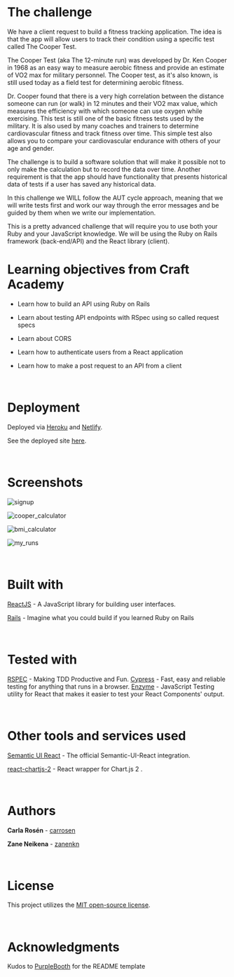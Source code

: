 # The challenge

We have a client request to build a fitness tracking application. The idea is that the app will allow users to track their condition using a specific test called The Cooper Test.

The Cooper Test (aka The 12-minute run) was developed by Dr. Ken Cooper in 1968 as an easy way to measure aerobic fitness and provide an estimate of VO2 max for military personnel. The Cooper test, as it's also known, is still used today as a field test for determining aerobic fitness.

Dr. Cooper found that there is a very high correlation between the distance someone can run (or walk) in 12 minutes and their VO2 max value, which measures the efficiency with which someone can use oxygen while exercising. This test is still one of the basic fitness tests used by the military. It is also used by many coaches and trainers to determine cardiovascular fitness and track fitness over time. This simple test also allows you to compare your cardiovascular endurance with others of your age and gender.

The challenge is to build a software solution that will make it possible not to only make the calculation but to record the data over time. Another requirement is that the app should have functionality that presents historical data of tests if a user has saved any historical data.

In this challenge we WILL follow the AUT cycle approach, meaning that we will write tests first and work our way through the error messages and be guided by them when we write our implementation.

This is a pretty advanced challenge that will require you to use both your Ruby and your JavaScript knowledge. We will be using the Ruby on Rails framework (back-end/API) and the React library (client).
<br>

# Learning objectives from Craft Academy

* Learn how to build an API using Ruby on Rails

* Learn about testing API endpoints with RSpec using so called request specs

* Learn about CORS

* Learn how to authenticate users from a React application

* Learn how to make a post request to an API from a client

<br>

# Deployment
Deployed via [Heroku](https://www.heroku.com/) and [Netlify](https://www.netlify.com/).

See the deployed site [here](https://cooper-calculator.netlify.com/).

<br>

# Screenshots

![signup](https://user-images.githubusercontent.com/48257682/57986277-31645f00-7a73-11e9-93b6-259b9e016d95.png)

![cooper_calculator](https://user-images.githubusercontent.com/48257682/57986294-5bb61c80-7a73-11e9-823c-37abfb0df4b6.png)

![bmi_calculator](https://user-images.githubusercontent.com/48257682/57986300-67a1de80-7a73-11e9-9c14-267a93c24250.png)

![my_runs](https://user-images.githubusercontent.com/48257682/57986291-51941e00-7a73-11e9-8e6d-a53fb7eebc2e.png)

<br>

# Built with

[ReactJS](https://reactjs.org/) - A JavaScript library for building user interfaces.

[Rails](https://rubyonrails.org/) - Imagine what you could build if you learned Ruby on Rails

<br>

# Tested with

[RSPEC](http://rspec.info) - Making TDD Productive and Fun.
[Cypress](https://www.cypress.io/) - Fast, easy and reliable testing for anything that runs in a browser.
[Enzyme](https://airbnb.io/enzyme/) - JavaScript Testing utility for React that makes it easier to test your React Components' output.

<br>

# Other tools and services used

[Semantic UI React](https://react.semantic-ui.com/) - The official Semantic-UI-React integration.

[react-chartjs-2](https://jerairrest.github.io/react-chartjs-2/) - React wrapper for Chart.js 2 .

<br>

# Authors

**Carla Rosén** - [carrosen](https://github.com/carrosen)

**Zane Neikena** - [zanenkn](https://github.com/zanenkn)

<br>

# License

This project utilizes the [MIT open-source license](https://opensource.org/licenses/MIT).

<br>

# Acknowledgments

Kudos to [PurpleBooth](https://gist.github.com/PurpleBooth/109311bb0361f32d87a2) for the README template 


